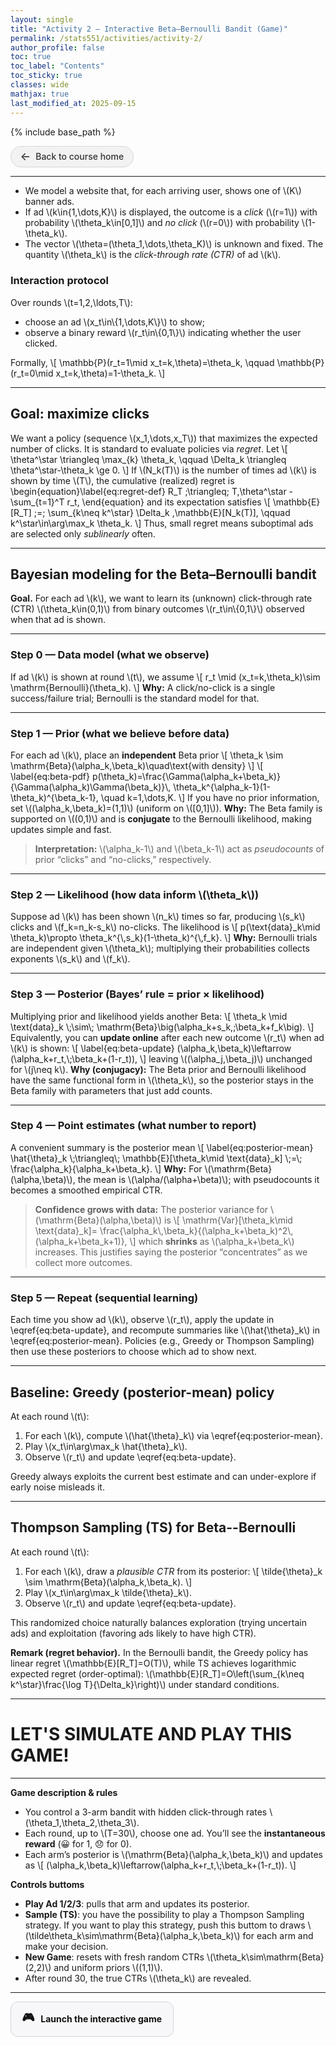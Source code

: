 ```yaml
---
layout: single
title: "Activity 2 — Interactive Beta–Bernoulli Bandit (Game)"
permalink: /stats551/activities/activity-2/
author_profile: false
toc: true
toc_label: "Contents"
toc_sticky: true
classes: wide
mathjax: true
last_modified_at: 2025-09-15
---
```


<style>
/* Remove the big background box */
.page, .page__content {
  background: none !important;
  box-shadow: none !important;
  border: none !important;
}
</style>




{% include base_path %}

<!-- Back button -->
<style>
.btn-back{
  display:inline-flex;align-items:center;gap:.5rem;
  padding:.48rem .9rem;border-radius:999px;
  background:#f2f2f2;border:1px solid #d9d9d9;color:#333;
  text-decoration:none;box-shadow:0 1px 2px rgba(0,0,0,.04);
  font-weight:500;transition:background .15s ease,border-color .15s ease,box-shadow .15s ease,transform .05s ease;
}
.btn-back:hover{ background:#ececec;border-color:#d0d0d0;box-shadow:0 2px 6px rgba(0,0,0,.06); }
.btn-back:active{ transform:translateY(1px); }
.btn-back > span:first-child{ font-size:1.1rem;line-height:1; }

/* Launch game button */
.btn-primary-lg{
  display:inline-flex;align-items:center;gap:.6rem;
  padding:.7rem 1.1rem;border-radius:12px;border:1px solid #d0d5dd;
  background:#f7f7f9;color:#111;text-decoration:none;font-weight:700;
  box-shadow:0 1px 2px rgba(0,0,0,.04), inset 0 -1px 0 rgba(255,255,255,.5);
  transition:transform .06s ease, box-shadow .15s ease, background .15s ease;
}
.btn-primary-lg:hover{ background:#f0f2f5; box-shadow:0 3px 10px rgba(0,0,0,.08); transform:translateY(-1px); }
.btn-primary-lg:active{ transform:translateY(0); }
.btn-primary-lg .emoji{ font-size:1.15rem; }
</style>

<p>
  <a href="{{ '/stats551/' | relative_url }}" class="btn-back" aria-label="Back to course home">
    <span>&#x2190;</span><span>Back to course home</span>
  </a>
</p>

---

- We model a website that, for each arriving user, shows one of \\(K\\) banner ads.  
- If ad \\(k\in\{1,\dots,K\}\\) is displayed, the outcome is a *click* (\\(r=1\\)) with probability \\(\theta_k\in[0,1]\\) and *no click* (\\(r=0\\)) with probability \\(1-\theta_k\\).  
- The vector \\(\theta=(\theta_1,\dots,\theta_K)\\) is unknown and fixed. The quantity \\(\theta_k\\) is the *click-through rate (CTR)* of ad \\(k\\).

### Interaction protocol
Over rounds \\(t=1,2,\ldots,T\\):
- choose an ad \\(x_t\in\\{1,\dots,K\\}\\) to show;
- observe a binary reward \\(r_t\in\\{0,1\\}\\) indicating whether the user clicked.

Formally,
\\[
\mathbb{P}(r_t=1\mid x_t=k,\theta)=\theta_k,
\qquad 
\mathbb{P}(r_t=0\mid x_t=k,\theta)=1-\theta_k.
\\]

---

## Goal: maximize clicks

We want a policy (sequence \\(x_1,\dots,x_T\\)) that maximizes the expected number of clicks. It is standard to evaluate policies via *regret*. Let
\\[
\theta^\star \triangleq \max_{k} \theta_k,
\qquad 
\Delta_k \triangleq \theta^\star-\theta_k \ge 0.
\\]
If \\(N_k(T)\\) is the number of times ad \\(k\\) is shown by time \\(T\\), the cumulative (realized) regret is
\begin{equation}\label{eq:regret-def}
R_T \;\triangleq\; T\,\theta^\star - \sum_{t=1}^T r_t,
\end{equation}
and its expectation satisfies
\\[
\mathbb{E}[R_T] \;=\; \sum_{k\neq k^\star} \Delta_k \,\mathbb{E}[N_k(T)],
\qquad 
k^\star\in\arg\max_k \theta_k.
\\]
Thus, small regret means suboptimal ads are selected only *sublinearly* often.

---

## Bayesian modeling for the Beta–Bernoulli bandit

**Goal.** For each ad \\(k\\), we want to learn its (unknown) click-through rate (CTR) \\(\\theta_k\\in(0,1)\\) from binary outcomes \\(r_t\\in\\{0,1\\}\\) observed when that ad is shown.

---

### Step 0 — Data model (what we observe)
If ad \\(k\\) is shown at round \\(t\\), we assume
\\[
r_t \\mid (x_t=k,\\theta_k)\\sim \\mathrm{Bernoulli}(\\theta_k).
\\]
**Why:** A click/no-click is a single success/failure trial; Bernoulli is the standard model for that.

---

### Step 1 — Prior (what we believe before data)
For each ad \\(k\\), place an **independent** Beta prior
\\[
\\theta_k \\sim \\mathrm{Beta}(\\alpha_k,\\beta_k)\\quad\\text{with density}
\\]
\\[
\\label{eq:beta-pdf}
p(\\theta_k)=\\frac{\\Gamma(\\alpha_k+\\beta_k)}{\\Gamma(\\alpha_k)\\Gamma(\\beta_k)}\\,
\\theta_k^{\\alpha_k-1}(1-\\theta_k)^{\\beta_k-1}, \\quad k=1,\\dots,K.
\\]
If you have no prior information, set \\((\\alpha_k,\\beta_k)=(1,1)\\) (uniform on \\([0,1]\\)).
**Why:** The Beta family is supported on \\((0,1)\\) and is **conjugate** to the Bernoulli likelihood, making updates simple and fast.

> **Interpretation:** \\(\\alpha_k-1\\) and \\(\\beta_k-1\\) act as *pseudocounts* of prior “clicks” and “no-clicks,” respectively.

---

### Step 2 — Likelihood (how data inform \\(\theta_k\\))
Suppose ad \\(k\\) has been shown \\(n_k\\) times so far, producing \\(s_k\\) clicks and \\(f_k=n_k-s_k\\) no-clicks. The likelihood is
\\[
p(\\text{data}_k\\mid \\theta_k)\\propto \\theta_k^{\\,s_k}(1-\\theta_k)^{\\,f_k}.
\\]
**Why:** Bernoulli trials are independent given \\(\theta_k\\); multiplying their probabilities collects exponents \\(s_k\\) and \\(f_k\\).

---

### Step 3 — Posterior (Bayes’ rule = prior × likelihood)
Multiplying prior and likelihood yields another Beta:
\\[
\\theta_k \\mid \\text{data}_k \\;\\sim\\; \\mathrm{Beta}\\big(\alpha_k+s_k,\;\beta_k+f_k\big).
\\]
Equivalently, you can **update online** after each new outcome \\(r_t\\) when ad \\(k\\) is shown:
\\[
\\label{eq:beta-update}
(\\alpha_k,\\beta_k)\\leftarrow (\\alpha_k+r_t,\\;\\beta_k+(1-r_t)),
\\]
leaving \\((\\alpha_j,\\beta_j)\\) unchanged for \\(j\\neq k\\).
**Why (conjugacy):** The Beta prior and Bernoulli likelihood have the same functional form in \\(\\theta_k\\), so the posterior stays in the Beta family with parameters that just add counts.

---

### Step 4 — Point estimates (what number to report)
A convenient summary is the posterior mean
\\[
\\label{eq:posterior-mean}
\\hat{\\theta}_k \\;\\triangleq\\; \\mathbb{E}[\\theta_k\\mid \\text{data}_k] \\;=\\; 
\\frac{\\alpha_k}{\\alpha_k+\\beta_k}.
\\]
**Why:** For \\(\\mathrm{Beta}(\\alpha,\\beta)\\), the mean is \\(\\alpha/(\\alpha+\\beta)\\); with pseudocounts it becomes a smoothed empirical CTR.

> **Confidence grows with data:** The posterior variance for \\(\\mathrm{Beta}(\\alpha,\\beta)\\) is
> \\[
> \\mathrm{Var}[\\theta_k\\mid \\text{data}_k]=
> \\frac{\\alpha_k\\,\\beta_k}{(\\alpha_k+\\beta_k)^2\\,(\alpha_k+\\beta_k+1)},
> \\]
> which **shrinks** as \\(\\alpha_k+\\beta_k\\) increases. This justifies saying the posterior “concentrates” as we collect more outcomes.

---

### Step 5 — Repeat (sequential learning)
Each time you show ad \\(k\\), observe \\(r_t\\), apply the update in \\eqref{eq:beta-update}, and recompute summaries like \\(\\hat{\\theta}_k\\) in \\eqref{eq:posterior-mean}. Policies (e.g., Greedy or Thompson Sampling) then use these posteriors to choose which ad to show next.

---

## Baseline: Greedy (posterior-mean) policy

At each round \\(t\\):
1. For each \\(k\\), compute \\(\hat{\theta}_k\\) via \eqref{eq:posterior-mean}.
2. Play \\(x_t\in\arg\max_k \hat{\theta}_k\\).
3. Observe \\(r_t\\) and update \eqref{eq:beta-update}.

Greedy always exploits the current best estimate and can under-explore if early noise misleads it.

---

## Thompson Sampling (TS) for Beta--Bernoulli

At each round \\(t\\):
1. For each \\(k\\), draw a *plausible CTR* from its posterior:
   \\[
   \tilde{\theta}_k \sim \mathrm{Beta}(\alpha_k,\beta_k).
   \\]
2. Play \\(x_t\in\arg\max_k \tilde{\theta}_k\\).
3. Observe \\(r_t\\) and update \eqref{eq:beta-update}.

This randomized choice naturally balances exploration (trying uncertain ads) and exploitation (favoring ads likely to have high CTR). 

**Remark (regret behavior).** In the Bernoulli bandit, the Greedy policy has linear regret \\(\mathbb{E}[R_T]=O(T)\\), while TS achieves logarithmic expected regret (order-optimal): \\(\mathbb{E}[R_T]=O\left(\sum_{k\neq k^\star}\frac{\log T}{\Delta_k}\right)\\) under standard conditions.

---

# LET'S SIMULATE AND PLAY THIS GAME!

---

**Game description & rules**

- You control a 3-arm bandit with hidden click-through rates \\(\\theta_1,\\theta_2,\\theta_3\\).  
- Each round, up to \\(T=30\\), choose one ad. You’ll see the **instantaneous reward** (😀 for 1, 😞 for 0).  
- Each arm’s posterior is \\(\\mathrm{Beta}(\\alpha_k,\\beta_k)\\) and updates as
\\[
(\\alpha_k,\\beta_k)\\leftarrow(\\alpha_k+r_t,\\;\\beta_k+(1-r_t)).
\\]

**Controls buttoms**
- **Play Ad 1/2/3**: pulls that arm and updates its posterior.  
- **Sample (TS)**: you have the possibility to play a Thompson Sampling strategy. If you want to play this strategy, push this buttom to draws \\(\\tilde\\theta_k\\sim\\mathrm{Beta}(\\alpha_k,\\beta_k)\\) for each arm and make your decision.
- **New Game**: resets with fresh random CTRs \\(\\theta_k\\sim\\mathrm{Beta}(2,2)\\) and uniform priors \\((1,1)\\).  
- After round 30, the true CTRs \\(\\theta_k\\) are revealed.

---

<p>
  <a class="btn-primary-lg" href="{{ '/stats551/activities/activity-2/game/' | relative_url }}">
    <span class="emoji">🎮</span> <span>Launch the interactive game</span>
  </a>
</p>
